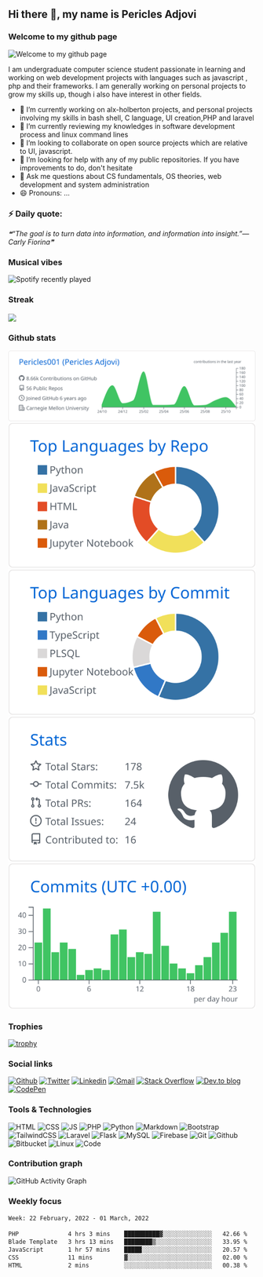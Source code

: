 ## Hi there 👋, my name is Pericles Adjovi


### Welcome to my github page
![Welcome to my github page ](https://i.pinimg.com/564x/de/0c/59/de0c594bb83b1c417e590ee77c96af08.jpg)


I am undergraduate computer science student passionate in learning and working on web development projects with languages such as javascript , php and their frameworks. I am generally working on personal projects to grow my skills up, though i also have interest in other fields.

- 🔭 I’m currently working on alx-holberton projects, and personal projects involving my skills in bash shell, C language, UI creation,PHP and laravel  
- 🌱 I’m currently reviewing my knowledges in software development process and linux command lines
- 👯 I’m looking to collaborate on open source projects which are relative to UI, javascript.  
- 🤔 I’m looking for help with any of my public repositories. If you have improvements to do, don't hesitate
- 💬 Ask me questions about CS fundamentals, OS theories, web development and system administration   
- 😄 Pronouns: ...

### ⚡ Daily quote: 
<!--STARTS_HERE_QUOTE_README-->
<i>❝“The goal is to turn data into information, and information into insight.”— Carly Fiorina❞</i>
<!--ENDS_HERE_QUOTE_README-->




### Musical vibes

![Spotify recently played](https://spotify-recently-played-readme.vercel.app/api?user=jnmtkgm9g3byjiiftxmv9hfe6&unique={true|1|on|yes})


### Streak

<a href="https://github-readme-streak-stats.herokuapp.com/?user=Pericles001">
  <img align="center" src="https://github-readme-streak-stats.herokuapp.com/?user=Pericles001" />
</a>





### Github stats

[![](https://raw.githubusercontent.com/Pericles001/Pericles001/version-2/profile-summary-card-output/github/0-profile-details.svg)](https://github.com/vn7n24fzkq/github-profile-summary-cards)
[![](https://raw.githubusercontent.com/Pericles001/Pericles001/version-2/profile-summary-card-output/github/1-repos-per-language.svg)](https://github.com/vn7n24fzkq/github-profile-summary-cards) [![](https://raw.githubusercontent.com/Pericles001/Pericles001/version-2/profile-summary-card-output/github/2-most-commit-language.svg)](https://github.com/vn7n24fzkq/github-profile-summary-cards)
[![](https://raw.githubusercontent.com/Pericles001/Pericles001/version-2/profile-summary-card-output/github/3-stats.svg)](https://github.com/vn7n24fzkq/github-profile-summary-cards) [![](https://raw.githubusercontent.com/Pericles001/Pericles001/version-2/profile-summary-card-output/github/4-productive-time.svg)](https://github.com/vn7n24fzkq/github-profile-summary-cards)




### Trophies
[![trophy](https://github-profile-trophy.vercel.app/?username=Pericles001&column=7)](https://github.com/ryo-ma/github-profile-trophy)


### Social links

[![Github](https://img.shields.io/badge/Github-000000?&style=for-the-badge&logo=github&logoColor=white)](https://github.com/Pericles001)
[![Twitter](https://img.shields.io/badge/twitter-%231DA1F2.svg?&style=for-the-badge&logo=twitter&logoColor=white)](https://twitter.com/AdjoviPericles)
[![Linkedin](https://img.shields.io/badge/linkedin-%230077B5.svg?&style=for-the-badge&logo=linkedin&logoColor=white)](https://www.linkedin.com/in/périclès-adjovi-11ab221a7/)
[![Gmail](https://img.shields.io/badge/gmail-D14836?&style=for-the-badge&logo=gmail&logoColor=white)](periclesadjovi@gmail.com)
[![Stack Overflow](https://img.shields.io/badge/-Stackoverflow-FE7A16?style=for-the-badge&logo=stack-overflow&logoColor=white)](https://stackoverflow.com/users/périclès-adjovi)
[![Dev.to blog](https://img.shields.io/badge/dev.to-0A0A0A?style=for-the-badge&logo=dev.to&logoColor=white)](https://dev.to/Pericles001/) 
[![CodePen](https://img.shields.io/badge/Codepen-000000?style=for-the-badge&logo=codepen&logoColor=white)](https://codepen.io/periclesadjovi)



### Tools & Technologies

![HTML](https://img.shields.io/badge/html5-%23E34F26.svg?style=for-the-badge&logo=html5&logoColor=white) ![CSS](https://img.shields.io/badge/css3-%231572B6.svg?style=for-the-badge&logo=css3&logoColor=white) ![JS](https://img.shields.io/badge/javascript-%23323330.svg?style=for-the-badge&logo=javascript&logoColor=%23F7DF1E) ![PHP](https://img.shields.io/badge/php-%23777BB4.svg?style=for-the-badge&logo=php&logoColor=white)
![Python](https://img.shields.io/badge/python-%2314354C.svg?style=for-the-badge&logo=python&logoColor=white) ![Markdown](https://img.shields.io/badge/markdown-%23000000.svg?style=for-the-badge&logo=markdown&logoColor=white)
![Bootstrap](https://img.shields.io/badge/bootstrap-%23563D7C.svg?style=for-the-badge&logo=bootstrap&logoColor=white) ![TailwindCSS](https://img.shields.io/badge/tailwindcss-%2338B2AC.svg?style=for-the-badge&logo=tailwind-css&logoColor=white) ![Laravel](https://img.shields.io/badge/laravel-%23FF2D20.svg?style=for-the-badge&logo=laravel&logoColor=white) ![Flask](https://img.shields.io/badge/flask-%23000.svg?style=for-the-badge&logo=flask&logoColor=white)
![MySQL](https://img.shields.io/badge/mysql-%2300f.svg?style=for-the-badge&logo=mysql&logoColor=white) ![Firebase](https://img.shields.io/badge/firebase-%23039BE5.svg?style=for-the-badge&logo=firebase)
![Git](https://img.shields.io/badge/git-%23F05033.svg?style=for-the-badge&logo=git&logoColor=white)  ![Github](https://img.shields.io/badge/github-%23121011.svg?style=for-the-badge&logo=github&logoColor=white) ![Bitbucket](https://img.shields.io/badge/bitbucket-%230047B3.svg?style=for-the-badge&logo=bitbucket&logoColor=white)
![Linux](https://img.shields.io/badge/Linux-FCC624?style=for-the-badge&logo=linux&logoColor=black) ![Code](https://img.shields.io/badge/VisualStudioCode-0078d7.svg?style=for-the-badge&logo=visual-studio-code&logoColor=white)








### Contribution graph
![GitHub Activity Graph](https://activity-graph.herokuapp.com/graph?username=Pericles001)  

### Weekly focus

<!--START_SECTION:waka-->
```text
Week: 22 February, 2022 - 01 March, 2022

PHP              4 hrs 3 mins    ██████████▓░░░░░░░░░░░░░░   42.66 % 
Blade Template   3 hrs 13 mins   ████████▒░░░░░░░░░░░░░░░░   33.95 % 
JavaScript       1 hr 57 mins    █████░░░░░░░░░░░░░░░░░░░░   20.57 % 
CSS              11 mins         ▓░░░░░░░░░░░░░░░░░░░░░░░░   02.00 % 
HTML             2 mins          ░░░░░░░░░░░░░░░░░░░░░░░░░   00.38 % 
```
<!--END_SECTION:waka-->

